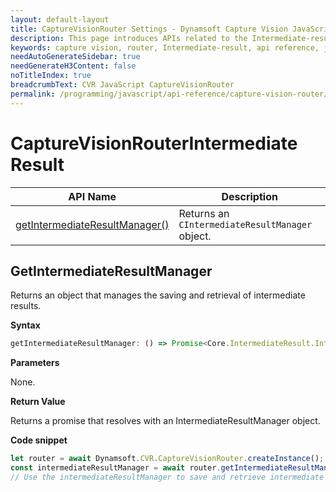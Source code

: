 ```yaml
---
layout: default-layout
title: CaptureVisionRouter Settings - Dynamsoft Capture Vision JavaScript Edition API
description: This page introduces APIs related to the Intermediate-result of CaptureVisionRouter of Dynamsoft Capture Vision JavaScript Edition.
keywords: capture vision, router, Intermediate-result, api reference, javascript, js
needAutoGenerateSidebar: true
needGenerateH3Content: false
noTitleIndex: true
breadcrumbText: CVR JavaScript CaptureVisionRouter
permalink: /programming/javascript/api-reference/capture-vision-router/intermediate-result.html
---
```


# CaptureVisionRouterIntermediate Result

| API Name                                                      | Description                                               |
| ------------------------------------------------------------- | --------------------------------------------------------- |
| [getIntermediateResultManager()](#getintermediateresultmanager) | Returns an `CIntermediateResultManager` object.           |

## GetIntermediateResultManager

Returns an object that manages the saving and retrieval of intermediate results.

**Syntax**

```typescript
getIntermediateResultManager: () => Promise<Core.IntermediateResult.IntermediateResultManager>;
```

**Parameters**

None.

**Return Value**

Returns a promise that resolves with an IntermediateResultManager object.

**Code snippet**

```javascript
let router = await Dynamsoft.CVR.CaptureVisionRouter.createInstance();
const intermediateResultManager = await router.getIntermediateResultManager();
// Use the intermediateResultManager to save and retrieve intermediate results
```